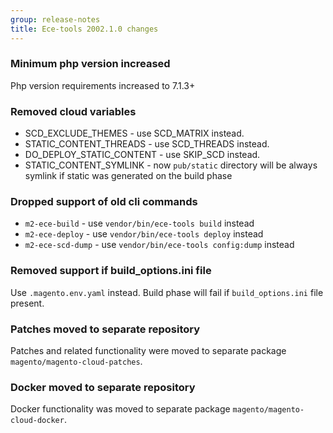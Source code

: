 ```yaml
---
group: release-notes
title: Ece-tools 2002.1.0 changes
---
```


### Minimum php version increased

Php version requirements increased to 7.1.3+

### Removed cloud variables

- SCD_EXCLUDE_THEMES - use SCD_MATRIX instead.
- STATIC_CONTENT_THREADS - use SCD_THREADS instead.
- DO_DEPLOY_STATIC_CONTENT - use SKIP_SCD instead.
- STATIC_CONTENT_SYMLINK - now `pub/static` directory will be always symlink if static was generated on the build phase

### Dropped support of old cli commands

- `m2-ece-build`  - use `vendor/bin/ece-tools build` instead
- `m2-ece-deploy` - use `vendor/bin/ece-tools deploy` instead
- `m2-ece-scd-dump` - use `vendor/bin/ece-tools config:dump` instead

### Removed support if build_options.ini file

Use `.magento.env.yaml` instead. Build phase will fail if `build_options.ini` file present.

### Patches moved to separate repository

Patches and related functionality were moved to separate package `magento/magento-cloud-patches`.

### Docker moved to separate repository

Docker functionality was moved to separate package `magento/magento-cloud-docker`.